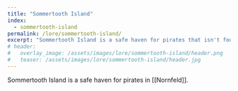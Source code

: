 ```yaml
---
title: "Sommertooth Island"
index:
  - sommertooth-island 
permalink: /lore/sommertooth-island/
excerpt: "Sommertooth Island is a safe haven for pirates that isn't found on most maps of Nornfeld."
# header:
#   overlay_image: /assets/images/lore/sommertooth-island/header.png
#   teaser: /assets/images/lore/sommertooth-island/header.jpg
---
```

Sommertooth Island is a safe haven for pirates in [[Nornfeld]].